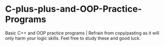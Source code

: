 # C-plus-plus-and-OOP-Practice-Programs
Basic C++ and OOP practice programs | Refrain from copy/pasting as it will only harm your logic skills. Feel free to study these and good luck.
